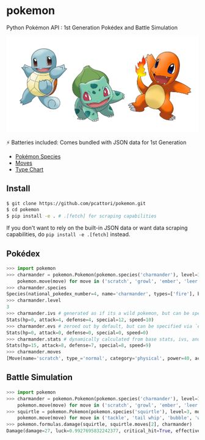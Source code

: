 # pokemon

Python Pokémon API : 1st Generation Pokédex and Battle Simulation


![pokemon-starters](assets/pokemon-starters.png)

:zap: Batteries included: Comes bundled with JSON data for 1st Generation
- [Pokémon Species](pokemon/data/species.json)
- [Moves](pokemon/data/moves.json)
- [Type Chart](pokemon/data/type_effectiveness.json)

## Install

```sh
$ git clone https://github.com/pcattori/pokemon.git
$ cd pokemon
$ pip install -e . # .[fetch] for scraping capabilities
```

If you don't want to rely on the built-in JSON data or want data scraping
capabilities, do `pip install -e .[fetch]` instead.

## Pokédex

```python
>>> import pokemon
>>> charmander = pokemon.Pokemon(pokemon.species('charmander'), level=3, moves=[
    pokemon.move(move) for move in ('scratch', 'growl', 'ember', 'leer')])
>>> charmander.species
Species(national_pokedex_number=4, name='charmander', types=['fire'], base_stats=Stats(hp=39, attack=52, defense=43, special=50, speed=65))
>>> charmander.level
3
>>> charmander.ivs # generated as if its a wild pokemon, but can be specified via `ivs` kwarg in pokemon.Pokemon
Stats(hp=0, attack=4, defense=4, special=12, speed=10)
>>> charmander.evs # zeroed out by default, but can be specified via `evs` kwarg in pokemon.Pokemon
Stats(hp=0, attack=0, defense=0, special=0, speed=0)
>>> charmander.stats # dynamically calculated from base stats, ivs, and evs
Stats(hp=15, attack=8, defense=7, special=8, speed=9)
>>> charmander.moves
[Move(name='scratch', type_='normal', category='physical', power=40, accuracy=100, pp=35), Move(name='growl', type_='normal', category='status', power=None, accuracy=100, pp=40), Move(name='ember', type_='fire', category='special', power=40, accuracy=100, pp=25), Move(name='leer', type_='normal', category='status', power=None, accuracy=100, pp=30)]
```

## Battle Simulation

```python
>>> import pokemon
>>> charmander = pokemon.Pokemon(pokemon.species('charmander'), level=3, moves=[
    pokemon.move(move) for move in ('scratch', 'growl', 'ember', 'leer')])
>>> squirtle = pokemon.Pokemon(pokemon.species('squirtle'), level=3, moves=[
    pokemon.move(move) for move in ('tackle', 'tail whip', 'bubble', 'water gun')])
>>> pokemon.formulas.damage(squirtle, squirtle.moves[2], charmander)
Damage(damage=27, luck=0.9927695832242377, critical_hit=True, effectiveness=2) # non-deterministic, so your results may vary
```
